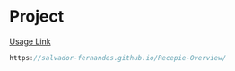 # Project

[Usage Link](https://salvador-fernandes.github.io/Recepie-Overview/)
```js
https://salvador-fernandes.github.io/Recepie-Overview/
```
